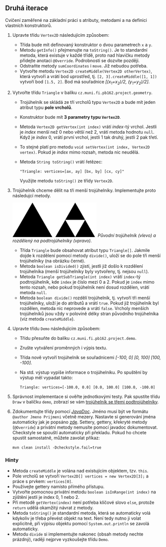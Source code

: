 ## Druhá iterace

Cvičení zaměřené na základní práci s atributy, metodami a na definici vlastních konstruktorů.

1.  Upravte třídu `Vertex2D` následujícím způsobem:
    *   Třída bude mít definovaný konstruktor o dvou parametrech `x` a `y`.
    *   Metodu `getInfo()` přejmenujte na `toString()`.
        Je to standardní metoda, která existuje v každé třídě, proto nad hlavičku metody přidejte anotaci `@Override`.
        Podrobnosti se dozvíte později.
    *   Odstraňte metody `sumCoordinates` i `move`. Již nebudou potřeba.
    *   Vytvořte metodu `Vertex2D createMiddle(Vertex2D otherVertex)`, která vytvoří a vrátí bod uprostřed,
        tj. `[2, 3].createMiddle([1, 1])` vytvoří bod `[1.5, 2]`.
        Bod má souřadnice _[(x<sub>1</sub>+x<sub>2</sub>)/2, (y<sub>1</sub>+y<sub>2</sub>)/2]_.
2.  Vytvořte třídu `Triangle` v balíku `cz.muni.fi.pb162.project.geometry`.
    *   Trojúhelník se skládá ze tří vrcholů typu `Vertex2D` a bude mít jeden atribut typu **pole vrcholů**.
    *   Konstruktor bude mít **3 parametry typu `Vertex2D`**.
    *   Metoda `Vertex2D getVertex(int index)` vrátí _index_-tý vrchol.
        Jestli je _index_ menší než 0 nebo větší než 2, vrátí metoda hodnotu `null`.
        Když je _index_ 0, vrátí první vrchol, jestli 1 tak druhý, jestli 2 pak třetí.
    *   To stejné platí pro metodu `void setVertex(int index, Vertex2D vertex)`. 
	    Pokud je _index_ mimo rozsah, metoda nic neudělá.
    *   Metoda `String toString()` vrátí řetězec:

        ~~~~
        "Triangle: vertices=[ax, ay] [bx, by] [cx, cy]"
        ~~~~
        Využijte metodu `toString()` ze třídy `Vertex2D`.
3. Trojúhelník chceme dělit na tři menší trojúhelníky. Implementujte proto následujcí metody.

    ![rozdělený trojúhelník](images/02a.png)
    *Původní trojúhelník (vlevo) a rozdělený na podtrojúhelníky (vpravo).*
    *   Třída `Triangle` bude obsahovat atribut typu `Triangle[]`.
        Jakmile dojde k rozdělení pomocí metody `divide()`, uloží se do pole tři menší trojúhelníky
        (na obrázku černé).
    *   Metoda `boolean isDivided()` zjistí, jestli již došlo k rozdělení trojúhelníka
        (menší trojúhelníky byly vytvořeny, tj. nejsou `null`).
    *   Metoda `Triangle getSubTriangle(int index)` vrátí `index`-tý podtrojúhelník, kde `index` je číslo mezi
        0 a 2.
        Pokud je `index` mimo tento rozsah, nebo pokud trojúhelník není dosud rozdělen, vrátí metoda `null`.
    *   Metoda `boolean divide()` rozdělí trojúhelník, tj. vytvoří tři menší trojúhelníky, uloží je do atributů
        a vrátí `true`.
        Pokud již trojúhelník byl rozdělen, metoda nic neprovede a vrátí `false`.
        Vrcholy menších trojúhelníků jsou vždy v polovině délky stran původního trojúhelníka (viz metoda `createMiddle`).

4.  Upravte třídu `Demo` následujícím způsobem:
    *   Třídu přesuňte do balíku `cz.muni.fi.pb162.project.demo`.
    *   Zrušte vytváření proměnných i výpis textu.
    *   Třída nově vytvoří trojúhelník se souřadnicemi _[-100, 0] [0, 100] [100, -100]_.
    *   Na std. výstup vypíše informace o trojúhelníku. Po spuštění by výstup měl vypadat takto:

        ~~~~
        Triangle: vertices=[-100.0, 0.0] [0.0, 100.0] [100.0, -100.0]
        ~~~~
5.  Správnost implementace si ověřte jednotkovými testy.
    Pak spustíte třídu `Draw` v balíčku `demo`, zobrazí se vám [trojúhelník se třemi
    podtrojúhelníky](https://gitlab.fi.muni.cz/pb162/pb162-course-info/wikis/draw-images).

6.  Zdokumentujte třídy pomocí [_JavaDoc_](https://en.wikipedia.org/wiki/Javadoc).
    Jméno musí být ve formátu `@author Jmeno Prijmeni` včetně mezery. Nastavte si generování jména automaticky jak je popsáno
    [zde](https://gitlab.fi.muni.cz/pb162/pb162-course-info/wikis/working-with-ide).
    Settery, gettery, křekryté metody (`@Override`) a privátní metody nemusíte pomocí javadoc dokumentovat.
    Checkstyle se spouští automaticky při překladu. Pokud ho chcete spustit samostatně, můžete zavolat příkaz:

        mvn clean install -Dcheckstyle.fail=true

### Hinty

- Metoda `createMiddle` je volána nad existujícím objektem, tzv. `this`.
- Pole vrcholů se vytvoří `Vertex2D[] vertices = new Vertex2D[3];` a práce s prvkem: `vertices[0]`.
- Používejte gettery namísto přímého přístupu.
- Vytvořte pomocnou privátní metodu `boolean isInRange(int index)` na zjištění jestli je index 0, 1 nebo 2.
- Při metodě `getVertex(index)` není potřeba klíčové slovo `else`, protože `return` udělá okamžitý návrat z metody.
- Metoda `toString()` je standardní metoda, která se automaticky volá kdykoliv je třeba převést objekt na text.
  Není tedy nutno ji volat explicitně, při výpisu objektu pomocí `System.out.println` se zavolá automaticky.
- Metodu `divide` si implementujte nakonec (obsah metody nechte prázdný), raději nejprve vyzkoušejte třídu `Demo`.
